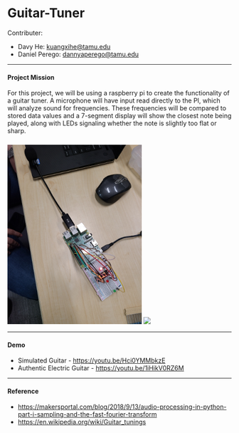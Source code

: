 # Guitar-Tuner

Contributer:

- Davy He: kuangxihe@tamu.edu
- Daniel Perego: dannyaperego@tamu.edu

---
#### Project Mission
For this project, we will be using a raspberry pi to create the functionality of a guitar tuner. A microphone will have input read directly to the PI, which will analyze sound for frequencies. These frequencies will be compared to stored data values and a 7-segment display will show the closest note being played, along with LEDs signaling whether the note is slightly too flat or sharp.

###

<img src="/images/Guitar_2.jpg" width="302" height="403" >
<img src="/images/Overall-design.jpg" >

---
#### Demo
- Simulated Guitar - https://youtu.be/Hci0YMMbkzE 
- Authentic Electric Guitar - https://youtu.be/1iHikV0RZ6M

---

#### Reference
- https://makersportal.com/blog/2018/9/13/audio-processing-in-python-part-i-sampling-and-the-fast-fourier-transform
- https://en.wikipedia.org/wiki/Guitar_tunings
